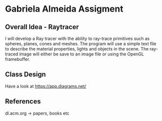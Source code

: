 # Gabriela Almeida Assigment

## Overall Idea - Raytracer

I will develop a Ray tracer with the ability to ray-trace primitives such as spheres, planes, cones and meshes. The program will use a simple text file to describe the material properties, lights and objects in the scene. The ray-traced image will either be save to an image file or using the OpenGL framebuffer.

## Class Design

Have a look at https://app.diagrams.net/

## References

dl.acm.org -> papers, books etc 